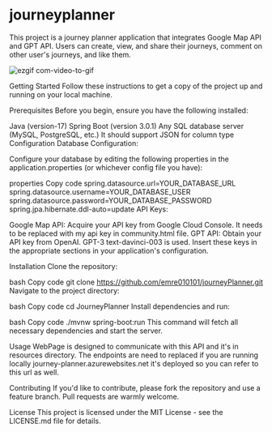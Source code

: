 # journeyplanner
This project is a journey planner application that integrates Google Map API and GPT API. Users can create, view, and share their journeys, comment on other user's journeys, and like them.

![ezgif com-video-to-gif](https://github.com/emre010101/journeyplanner/assets/118063573/52a1f556-549e-4aa0-91c6-af0c6dd0ff11)

Getting Started
Follow these instructions to get a copy of the project up and running on your local machine.

Prerequisites
Before you begin, ensure you have the following installed:

Java (version-17)
Spring Boot (version 3.0.1)
Any SQL database server (MySQL, PostgreSQL, etc.) It should support JSON for column type
Configuration
Database Configuration:

Configure your database by editing the following properties in the application.properties (or whichever config file you have):

properties
Copy code
spring.datasource.url=YOUR_DATABASE_URL
spring.datasource.username=YOUR_DATABASE_USER
spring.datasource.password=YOUR_DATABASE_PASSWORD
spring.jpa.hibernate.ddl-auto=update
API Keys:

Google Map API: Acquire your API key from Google Cloud Console.
It needs to be replaced with my api key in community.html file.
GPT API: Obtain your API key from OpenAI. GPT-3 text-davinci-003 is used.
Insert these keys in the appropriate sections in your application's configuration.

Installation
Clone the repository:

bash
Copy code
git clone https://github.com/emre010101/journeyPlanner.git
Navigate to the project directory:

bash
Copy code
cd JourneyPlanner
Install dependencies and run:

bash
Copy code
./mvnw spring-boot:run
This command will fetch all necessary dependencies and start the server.

Usage
WebPage is designed to communicate with this API and it's in resources directory.
The endpoints are need to replaced if you are running locally
journey-planner.azurewebsites.net it's deployed so you can refer to this url as well.

Contributing
If you'd like to contribute, please fork the repository and use a feature branch. Pull requests are warmly welcome.

License
This project is licensed under the MIT License - see the LICENSE.md file for details.
